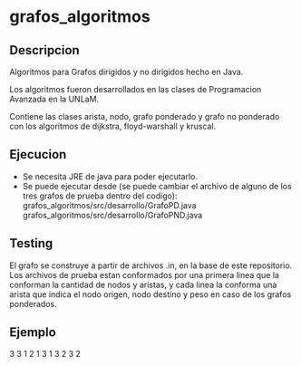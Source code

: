 # grafos_algoritmos

## Descripcion
Algoritmos para Grafos dirigidos y no dirigidos hecho en Java.

Los algoritmos fueron desarrollados en las clases de Programacion Avanzada en la UNLaM.

Contiene las clases arista, nodo, grafo ponderado y grafo no ponderado con los algoritmos de dijkstra, floyd-warshall y kruscal.

## Ejecucion
- Se necesita JRE de java para poder ejecutarlo.
- Se puede ejecutar desde (se puede cambiar el archivo de alguno de los tres grafos de prueba dentro del codigo):
  grafos_algoritmos/src/desarrollo/GrafoPD.java
  grafos_algoritmos/src/desarrollo/GrafoPND.java

## Testing
El grafo se construye a partir de archivos .in, en la base de este repositorio.
Los archivos de prueba estan conformados por una primera linea que la conforman la cantidad de nodos y aristas, y cada linea la conforma una
arista que indica el nodo origen, nodo destino y peso en caso de los grafos ponderados.

## Ejemplo

3 3
1 2 1
3 1 3
2 3 2
